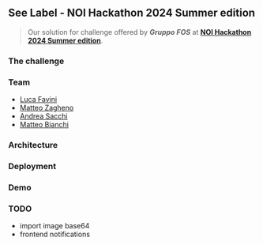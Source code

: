 ## See Label - NOI Hackathon 2024 Summer edition

> Our solution for challenge offered by **_Gruppo FOS_** at **[NOI Hackathon 2024 Summer edition](https://hackathon.bz.it)**.

### The challenge

### Team

- [Luca Favini](https://github.com/Favo02)
- [Matteo Zagheno](https://github.com/Tsagae)
- [Andrea Sacchi](https://github.com/alsacchi)
- [Matteo Bianchi](https://github.com/OnSuorce)

### Architecture

### Deployment

### Demo

### TODO

- import image base64
- frontend notifications
